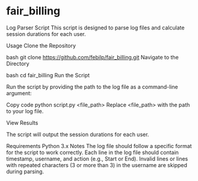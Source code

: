 # fair_billing

Log Parser Script
This script is designed to parse log files and calculate session durations for each user.

Usage
Clone the Repository

bash
git clone https://github.com/febilp/fair_billing.git
Navigate to the Directory

bash
cd fair_billing
Run the Script

Run the script by providing the path to the log file as a command-line argument:

Copy code
python script.py <file_path>
Replace <file_path> with the path to your log file.

View Results

The script will output the session durations for each user.

Requirements
Python 3.x
Notes
The log file should follow a specific format for the script to work correctly. Each line in the log file should contain timestamp, username, and action (e.g., Start or End).
Invalid lines or lines with repeated characters (3 or more than 3) in the username are skipped during parsing.

